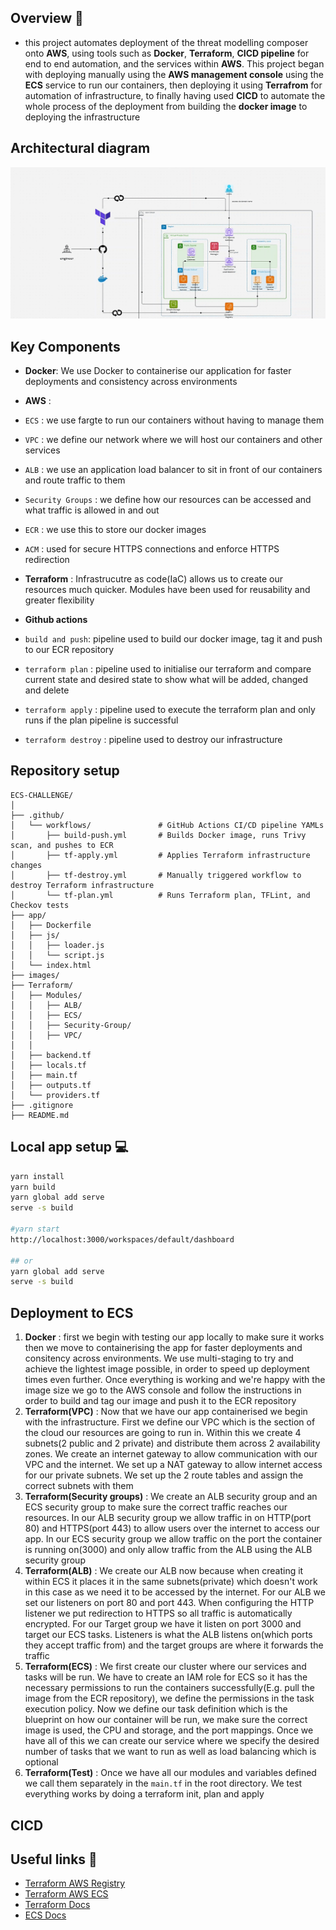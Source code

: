## Overview 📝

- this project automates deployment of the threat modelling composer onto **AWS**, using tools such as **Docker**, **Terraform**, **CICD pipeline** for end to end automation, and the services within **AWS**. This project began with deploying manually using the **AWS management console** using the **ECS** service to run our containers, then deploying it using **Terrafrom** for automation of infrastructure, to finally having used **CICD** to automate the whole process of the deployment from building the **docker image** to deploying the infrastructure


## Architectural diagram


![architectural diagram](/images/architecture.gif)

## Key Components

- **Docker**: We use Docker to containerise our application for faster deployments and consistency across environments

- **AWS** :
- ``ECS`` : we use fargte to run our containers without having to manage them
- ``VPC`` : we define our network where we will host our containers and other services
- ``ALB`` : we use an application load balancer to sit in front of our containers and route traffic to them
- ``Security Groups`` : we define how our resources can be accessed and what traffic is allowed in and out
- ``ECR`` : we use this to store our docker images
- ``ACM`` : used for secure HTTPS connections and enforce HTTPS redirection

- **Terraform** : Infrastrucutre as code(IaC) allows us to create our resources much quicker. Modules have been used for reusability and greater flexibility

- **Github actions**
- ``build and push``: pipeline used to build our docker image, tag it and push to our ECR repository
- ``terraform plan`` : pipeline used to initialise our terraform and compare current state and desired state to show what will be added, changed and delete
- ``terraform apply`` : pipeline used to execute the terraform plan and only runs if the plan pipeline is successful
- ``terraform destroy`` : pipeline used to destroy our infrastructure 

## Repository setup

```
ECS-CHALLENGE/
│
├── .github/                     
│   └── workflows/               # GitHub Actions CI/CD pipeline YAMLs
│       ├── build-push.yml       # Builds Docker image, runs Trivy scan, and pushes to ECR
│       ├── tf-apply.yml         # Applies Terraform infrastructure changes
│       ├── tf-destroy.yml       # Manually triggered workflow to destroy Terraform infrastructure
│       └── tf-plan.yml          # Runs Terraform plan, TFLint, and Checkov tests
├── app/                              
│   ├── Dockerfile                  
│   ├── js/                      
│   │   ├── loader.js
│   │   └── script.js
│   └── index.html               
├── images/                       
├── Terraform/                   
│   ├── Modules/                 
│   │   ├── ALB/                
│   │   ├── ECS/      
│   │   ├── Security-Group/           
│   │   ├── VPC/            
│   │                
│   ├── backend.tf              
│   ├── locals.tf               
│   ├── main.tf                 
│   ├── outputs.tf               
│   └── providers.tf                             
├── .gitignore                   
├── README.md                
```

## Local app setup 💻

```bash
yarn install
yarn build
yarn global add serve
serve -s build

#yarn start
http://localhost:3000/workspaces/default/dashboard

## or
yarn global add serve
serve -s build
```

## Deployment to ECS

1. **Docker** : first we begin with testing our app locally to make sure it works then we move to containerising the app for faster deployments and consitency across environments. We use multi-staging to try and achieve the lightest image possible, in order to speed up deployment times even further. Once everything is working and we're happy with the image size we go to the AWS console and follow the instructions in order to build and tag our image and push it to the ECR repository
2. **Terraform(VPC)** : Now that we have our app containerised we begin with the infrastructure. First we define our VPC which is the section of the cloud our resources are going to run in. Within this we create 4 subnets(2 public and 2 private) and distribute them across 2 availability zones. We create an internet gateway to allow communication with our VPC and the internet. We set up a NAT gateway to allow internet access for our private subnets. We set up the 2 route tables and assign the correct subnets with them
3. **Terraform(Security groups)** : We create an ALB security group and an ECS security group to make sure the correct traffic reaches our resources. In our ALB security group we allow traffic in on HTTP(port 80) and HTTPS(port 443) to allow users over the internet to access our app. In our ECS security group we allow traffic on the port the container is running on(3000) and only allow traffic from the ALB using the ALB security group
4. **Terraform(ALB)** : We create our ALB now because when creating it within ECS it places it in the same subnets(private) which doesn't work in this case as we need it to be accessed by the internet. For our ALB we set our listeners on port 80 and port 443. When configuring the HTTP listener we put redirection to HTTPS so all traffic is automatically encrypted. For our Target group we have it listen on port 3000 and target our ECS tasks. Listeners is what the ALB listens on(which ports they accept traffic from) and the target groups are where it forwards the traffic
5. **Terraform(ECS)** : We first create our cluster where our services and tasks will be run. We have to create an IAM role for ECS so it has the necessary permissions to run the containers successfully(E.g. pull the image from the ECR repository), we define the permissions in the task execution policy. Now we define our task definition which is the blueprint on how our container will be run, we make sure the correct image is used, the CPU and storage, and the port mappings. Once we have all of this we can create our service where we specify the desired number of tasks that we want to run as well as load balancing which is optional
6. **Terraform(Test)** : Once we have all our modules and variables defined we call them separately in the ``main.tf`` in the root directory. We test everything works by doing a terraform init, plan and apply


## CICD

## Useful links 🔗

- [Terraform AWS Registry](https://registry.terraform.io/providers/hashicorp/aws/latest/docs)
- [Terraform AWS ECS](https://registry.terraform.io/providers/hashicorp/aws/latest/docs/resources/ecs_cluster)
- [Terraform Docs](https://www.terraform.io/docs/index.html)
- [ECS Docs](https://docs.aws.amazon.com/ecs/latest/userguide/what-is-ecs.html)
